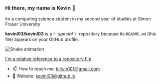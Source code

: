 ### Hi there, my name is Kevin 👋

Im a computing science student in my second year of studies at Simon Fraser University


**kevinl03/kevinl03** is a ✨ _special_ ✨ repository because its `README.md` (this file) appears on your GitHub profile.




![Snake animation](https://github.com/alexandresaints/alexandresaints/blob/output/github-contribution-grid-snake.svg)

[I'm a relative reference to a repository file](https://github.com/alexandresaints/alexandresaints)

- 📫 How to reach me: klitvin101@gmail.com
- 💬 Website: kevinl03@github.io

